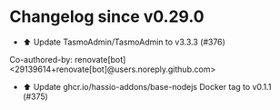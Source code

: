 # Changelog since v0.29.0
- ⬆️ Update TasmoAdmin/TasmoAdmin to v3.3.3 (#376)

Co-authored-by: renovate[bot] <29139614+renovate[bot]@users.noreply.github.com> 
- ⬆️ Update ghcr.io/hassio-addons/base-nodejs Docker tag to v0.1.1 (#375) 
